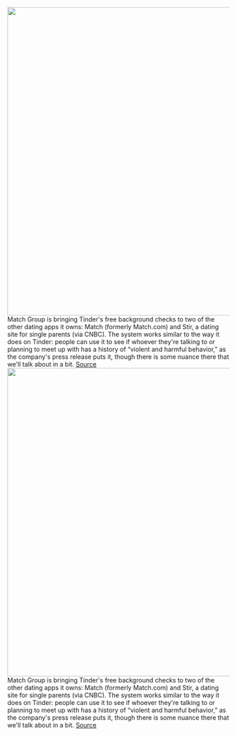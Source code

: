 <img src='https://cdn.vox-cdn.com/thumbor/w4XusR36SMRiUXfvXfxR9BPJPLY=/0x0:2979x1586/1200x800/filters:focal(1252x555:1728x1031)/cdn.vox-cdn.com/uploads/chorus_image/image/71101028/MatchxGarbo_KeyScreens.jpg__1_.0.jpg' width='700px' /><br/>
Match Group is bringing Tinder's free background checks to two of the other dating apps it owns: Match (formerly Match.com) and Stir, a dating site for single parents (via CNBC). The system works similar to the way it does on Tinder: people can use it to see if whoever they're talking to or planning to meet up with has a history of “violent and harmful behavior,” as the company's press release puts it, though there is some nuance there that we'll talk about in a bit.
<a href='https://www.theverge.com/2022/7/12/23205789/match-stir-free-background-checks-tinder-system'> Source <a/><img src='https://cdn.vox-cdn.com/thumbor/w4XusR36SMRiUXfvXfxR9BPJPLY=/0x0:2979x1586/1200x800/filters:focal(1252x555:1728x1031)/cdn.vox-cdn.com/uploads/chorus_image/image/71101028/MatchxGarbo_KeyScreens.jpg__1_.0.jpg' width='700px' /><br/>
Match Group is bringing Tinder's free background checks to two of the other dating apps it owns: Match (formerly Match.com) and Stir, a dating site for single parents (via CNBC). The system works similar to the way it does on Tinder: people can use it to see if whoever they're talking to or planning to meet up with has a history of “violent and harmful behavior,” as the company's press release puts it, though there is some nuance there that we'll talk about in a bit.
<a href='https://www.theverge.com/2022/7/12/23205789/match-stir-free-background-checks-tinder-system'> Source <a/>